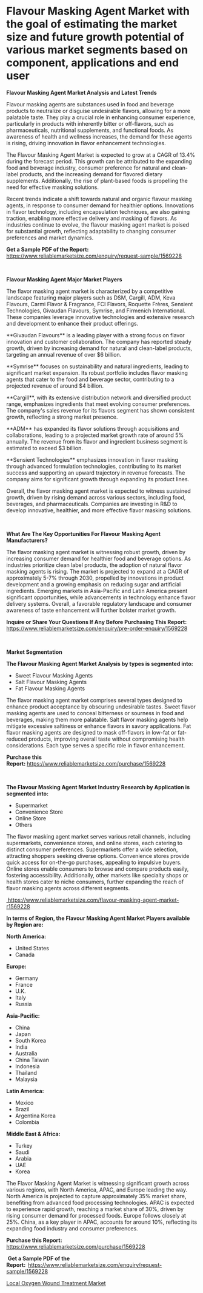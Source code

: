 <p><h1>Flavour Masking Agent Market with the goal of estimating the market size and future growth potential of various market segments based on component, applications and end user</h1></p><p><strong>Flavour Masking Agent Market Analysis and Latest Trends</strong></p>
<p><p>Flavour masking agents are substances used in food and beverage products to neutralize or disguise undesirable flavors, allowing for a more palatable taste. They play a crucial role in enhancing consumer experience, particularly in products with inherently bitter or off-flavors, such as pharmaceuticals, nutritional supplements, and functional foods. As awareness of health and wellness increases, the demand for these agents is rising, driving innovation in flavor enhancement technologies.</p><p>The Flavour Masking Agent Market is expected to grow at a CAGR of 13.4% during the forecast period. This growth can be attributed to the expanding food and beverage industry, consumer preference for natural and clean-label products, and the increasing demand for flavored dietary supplements. Additionally, the rise of plant-based foods is propelling the need for effective masking solutions.</p><p>Recent trends indicate a shift towards natural and organic flavour masking agents, in response to consumer demand for healthier options. Innovations in flavor technology, including encapsulation techniques, are also gaining traction, enabling more effective delivery and masking of flavors. As industries continue to evolve, the flavour masking agent market is poised for substantial growth, reflecting adaptability to changing consumer preferences and market dynamics.</p></p>
<p><strong>Get a Sample PDF of the Report:&nbsp;</strong> <a href="https://www.reliablemarketsize.com/enquiry/request-sample/1569228?utm_campaign=3217&utm_medium=2&utm_source=Github&utm_content=ia&utm_term=25032025&utm_id=flavour-masking-agent">https://www.reliablemarketsize.com/enquiry/request-sample/1569228</a></p>
<p>&nbsp;</p>
<p><strong>Flavour Masking Agent Major Market Players</strong></p>
<p><p>The flavor masking agent market is characterized by a competitive landscape featuring major players such as DSM, Cargill, ADM, Keva Flavours, Carmi Flavor & Fragrance, FCI Flavors, Roquette Frères, Sensient Technologies, Givaudan Flavours, Symrise, and Firmenich International. These companies leverage innovative technologies and extensive research and development to enhance their product offerings.</p><p>**Givaudan Flavours** is a leading player with a strong focus on flavor innovation and customer collaboration. The company has reported steady growth, driven by increasing demand for natural and clean-label products, targeting an annual revenue of over $6 billion.</p><p>**Symrise** focuses on sustainability and natural ingredients, leading to significant market expansion. Its robust portfolio includes flavor masking agents that cater to the food and beverage sector, contributing to a projected revenue of around $4 billion.</p><p>**Cargill**, with its extensive distribution network and diversified product range, emphasizes ingredients that meet evolving consumer preferences. The company's sales revenue for its flavors segment has shown consistent growth, reflecting a strong market presence.</p><p>**ADM** has expanded its flavor solutions through acquisitions and collaborations, leading to a projected market growth rate of around 5% annually. The revenue from its flavor and ingredient business segment is estimated to exceed $3 billion.</p><p>**Sensient Technologies** emphasizes innovation in flavor masking through advanced formulation technologies, contributing to its market success and supporting an upward trajectory in revenue forecasts. The company aims for significant growth through expanding its product lines.</p><p>Overall, the flavor masking agent market is expected to witness sustained growth, driven by rising demand across various sectors, including food, beverages, and pharmaceuticals. Companies are investing in R&D to develop innovative, healthier, and more effective flavor masking solutions.</p></p>
<p>&nbsp;</p>
<p><strong>What Are The Key Opportunities For Flavour Masking Agent Manufacturers?</strong></p>
<p><p>The flavor masking agent market is witnessing robust growth, driven by increasing consumer demand for healthier food and beverage options. As industries prioritize clean label products, the adoption of natural flavor masking agents is rising. The market is projected to expand at a CAGR of approximately 5-7% through 2030, propelled by innovations in product development and a growing emphasis on reducing sugar and artificial ingredients. Emerging markets in Asia-Pacific and Latin America present significant opportunities, while advancements in technology enhance flavor delivery systems. Overall, a favorable regulatory landscape and consumer awareness of taste enhancement will further bolster market growth.</p></p>
<p><strong>Inquire or Share Your Questions If Any Before Purchasing This Report:</strong> <a href="https://www.reliablemarketsize.com/enquiry/pre-order-enquiry/1569228?utm_campaign=3217&utm_medium=2&utm_source=Github&utm_content=ia&utm_term=25032025&utm_id=flavour-masking-agent">https://www.reliablemarketsize.com/enquiry/pre-order-enquiry/1569228</a></p>
<p>&nbsp;</p>
<p><strong>Market Segmentation</strong></p>
<p><strong>The Flavour Masking Agent Market Analysis by types is segmented into:</strong></p>
<p><ul><li>Sweet Flavour Masking Agents</li><li>Salt Flavour Masking Agents</li><li>Fat Flavour Masking Agents</li></ul></p>
<p><p>The flavor masking agent market comprises several types designed to enhance product acceptance by obscuring undesirable tastes. Sweet flavor masking agents are used to conceal bitterness or sourness in food and beverages, making them more palatable. Salt flavor masking agents help mitigate excessive saltiness or enhance flavors in savory applications. Fat flavor masking agents are designed to mask off-flavors in low-fat or fat-reduced products, improving overall taste without compromising health considerations. Each type serves a specific role in flavor enhancement.</p></p>
<p><strong>Purchase this Report:&nbsp;</strong><a href="https://www.reliablemarketsize.com/purchase/1569228?utm_campaign=3217&utm_medium=2&utm_source=Github&utm_content=ia&utm_term=25032025&utm_id=flavour-masking-agent">https://www.reliablemarketsize.com/purchase/1569228</a></p>
<p>&nbsp;</p>
<p><strong>The Flavour Masking Agent Market Industry Research by Application is segmented into:</strong></p>
<p><ul><li>Supermarket</li><li>Convenience Store</li><li>Online Store</li><li>Others</li></ul></p>
<p><p>The flavor masking agent market serves various retail channels, including supermarkets, convenience stores, and online stores, each catering to distinct consumer preferences. Supermarkets offer a wide selection, attracting shoppers seeking diverse options. Convenience stores provide quick access for on-the-go purchases, appealing to impulsive buyers. Online stores enable consumers to browse and compare products easily, fostering accessibility. Additionally, other markets like specialty shops or health stores cater to niche consumers, further expanding the reach of flavor masking agents across different segments.</p></p>
<p><a href="https://www.reliablemarketsize.com/flavour-masking-agent-market-r1569228?utm_campaign=3217&utm_medium=2&utm_source=Github&utm_content=ia&utm_term=25032025&utm_id=flavour-masking-agent">&nbsp;https://www.reliablemarketsize.com/flavour-masking-agent-market-r1569228</a></p>
<p><strong>In terms of Region, the Flavour Masking Agent Market Players available by Region are:</strong></p>
<p>
    <p> <strong> North America: </strong>
        <ul>
            <li>United States</li>
            <li>Canada</li>
        </ul>
        </p> 
    <p> <strong> Europe: </strong>
        <ul>
            <li>Germany</li>
            <li>France</li>
            <li>U.K.</li>
            <li>Italy</li>
            <li>Russia</li>
        </ul>
        </p> 
    <p> <strong> Asia-Pacific: </strong>
        <ul>
            <li>China</li>
            <li>Japan</li>
            <li>South Korea</li>
            <li>India</li>
            <li>Australia</li>
            <li>China Taiwan</li>
            <li>Indonesia</li>
            <li>Thailand</li>
            <li>Malaysia</li>
        </ul>
        </p> 
    <p> <strong> Latin America: </strong>
        <ul>
            <li>Mexico</li>
            <li>Brazil</li>
            <li>Argentina Korea</li>
            <li>Colombia</li>
        </ul>
        </p> 
    <p> <strong> Middle East & Africa: </strong>
        <ul>
            <li>Turkey</li>
            <li>Saudi</li>
            <li>Arabia</li>
            <li>UAE</li>
            <li>Korea</li>
        </ul>
    </p>
    </p>
<p><p>The Flavor Masking Agent Market is witnessing significant growth across various regions, with North America, APAC, and Europe leading the way. North America is projected to capture approximately 35% market share, benefiting from advanced food processing technologies. APAC is expected to experience rapid growth, reaching a market share of 30%, driven by rising consumer demand for processed foods. Europe follows closely at 25%. China, as a key player in APAC, accounts for around 10%, reflecting its expanding food industry and consumer preferences.</p></p>
<p><strong>Purchase this Report: </strong><a href="https://www.reliablemarketsize.com/purchase/1569228?utm_campaign=3217&utm_medium=2&utm_source=Github&utm_content=ia&utm_term=25032025&utm_id=flavour-masking-agent">https://www.reliablemarketsize.com/purchase/1569228</a></p>
<p>&nbsp;<strong>Get a Sample PDF of the Report:&nbsp;&nbsp;</strong><a href="https://www.reliablemarketsize.com/enquiry/request-sample/1569228?utm_campaign=3217&utm_medium=2&utm_source=Github&utm_content=ia&utm_term=25032025&utm_id=flavour-masking-agent">https://www.reliablemarketsize.com/enquiry/request-sample/1569228</a></p>
<p><strong></strong></p>
<p><p><a href="https://github.com/dumanelina6v/Market-Research-Report-List-1/blob/main/local-oxygen-wound-treatment-market.md?utm_campaign=3217&utm_medium=2&utm_source=Github&utm_content=ia&utm_term=25032025&utm_id=flavour-masking-agent">Local Oxygen Wound Treatment Market</a></p></p>